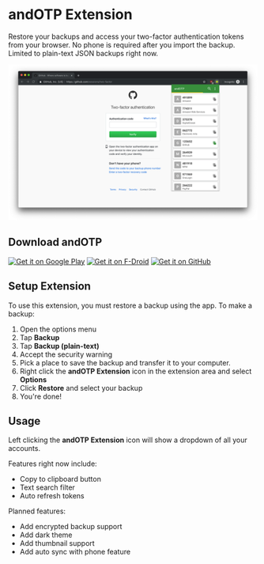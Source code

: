 # andOTP Extension

Restore your backups and access your two-factor authentication tokens from your browser. No phone is required after you import the backup. Limited to plain-text JSON backups right now.

![andOTP Extension Screenshot](./src/screenshots/large-1-transparent.png)

## Download andOTP

[<img height=80 alt="Get it on Google Play" src="https://play.google.com/intl/en_us/badges/images/generic/en-play-badge.png" />](https://play.google.com/store/apps/details?id=org.shadowice.flocke.andotp)
[<img height=80 alt="Get it on F-Droid" src="https://f-droid.org/badge/get-it-on.png" />](https://f-droid.org/packages/org.shadowice.flocke.andotp/)
[<img height=80 alt="Get it on GitHub" src="https://raw.githubusercontent.com/flocke/andOTP/master/assets/badges/get-it-on-github.png" />](https://github.com/andOTP/andOTP/releases)

## Setup Extension

To use this extension, you must restore a backup using the app. To make a backup:

1. Open the options menu
1. Tap **Backup**
1. Tap **Backup (plain-text)**
1. Accept the security warning
1. Pick a place to save the backup and transfer it to your computer.
1. Right click the **andOTP Extension** icon in the extension area and select **Options**
1. Click **Restore** and select your backup
1. You're done!

## Usage

Left clicking the **andOTP Extension** icon will show a dropdown of all your accounts.

Features right now include:

- Copy to clipboard button
- Text search filter
- Auto refresh tokens

Planned features:

- Add encrypted backup support
- Add dark theme
- Add thumbnail support
- Add auto sync with phone feature

